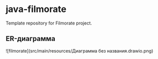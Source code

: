 # java-filmorate
Template repository for Filmorate project.
## ER-диаграмма

![filmorate](src/main/resources/Диаграмма без названия.drawio.png)

